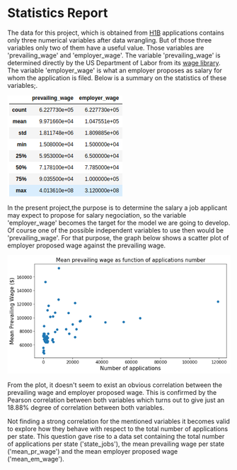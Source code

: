 # Statistics Report

The data for this project, which is obtained 
from [H1B](https://www.foreignlaborcert.doleta.gov/pdf/PerformanceData/2017/H-1B_Disclosure_Data_FY17.xlsx) 
applications contains only three numerical variables after data wrangling. But of those three variables only two of them have a
useful value. Those variables are 'prevailing_wage' and 'employer_wage'. The variable 'prevailing_wage' is determined 
directly by the US Department of Labor from its [wage library](http://www.flcdatacenter.com/OesWizardStart.aspx). 
The variable 'employer_wage' is what an employer proposes as salary for whom the application is filed. Below is a summary on the statistics of these variables;.

![Summary of numerical variables](./Figures/summary_statistics.png)

In the present project,the purpose is to determine the salary a job applicant may expect to propose for salary negociation, so
the variable 'employer_wage' becomes the target for the model we are going to develop. Of course one of the possible independent variables to use then would be 'prevailing_wage'. For that purpose, the graph below shows a scatter plot of employer proposed wage against the prevailing wage.

![](./Figures/scatter_preveailing_wage_mean_applications.png)

From the plot, it doesn't seem to exist an obvious correlation between the prevailing wage and employer proposed wage. This is confirmed by the Pearson correlation between both variables which turns out to give just an 18.88% degree of correlation between both variables.

Not finding a strong correlation for the mentioned variables it becomes valid to explore how they behave with respect to the total number of applications per state. This question gave rise to a data set containing the total number of applications per state ('state_jobs'), the mean prevailing wage per state ('mean_pr_wage') and the mean employer proposed wage ('mean_em_wage').
